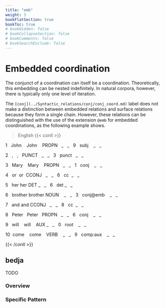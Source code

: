 ```yaml
---
title: "emb"
weight: 3
bookFlatSection: true
bookToc: true
# bookHidden: false
# bookCollapseSection: false
# bookComments: false
# bookSearchExclude: false
---
```

# Embedded coordination

The conjunct of a coordination can itself be a coordination. Theoretically, this embedding can be nested indefinitely. In natural corpora, however, there is typically only one level of iteration.

The `[conj](../Syntactic_relations/conj/conj_coord.md)` label does not make a distinction between embedded relations and surface relations because they form a single chain. However, these relations can be distinguished with the use of the extension `@emb` for embedded coordinations, as the following example shows.

  
> English
{{< conll >}}

1   John    John    PROPN   _   _   9   subj    _   _

2   ,   ,   PUNCT   _   _   3   punct   _   _

3   Mary    Mary    PROPN   _   _   1   conj    _   _

4   or  or  CCONJ   _   _   6   cc  _   _

5   her her DET _   _   6   det _   _

6   brother brother NOUN    _   _   3   conj@emb    _   _

7   and and CCONJ   _   _   8   cc  _   _

8   Peter   Peter   PROPN   _   _   6   conj    _   _

9   will    will    AUX _   _   0   root    _   _

10  come    come    VERB    _   _   9   comp:aux    _   _

{{< /conll >}}







## bedja

TODO
### Overview

### Specific Pattern


